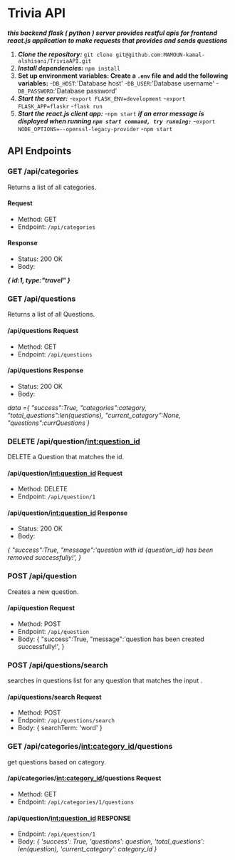 # Trivia API

**_this backend flask ( python ) server provides restful apis for frontend react.js application to make requests that provides and sends questions_**

1. **_Clone the repository:_** `git clone git@github.com:MAMOUN-kamal-alshisani/TriviaAPI.git`
2. **_Install dependencies:_** `npm install`
3. **Set up environment variables: Create a `.env` file and add the following variables:** -`DB_HOST`:'Database host' -`DB_USER`:'Database username' -`DB_PASSWORD`:'Database password'
4. **_Start the server:_** -`export FLASK_ENV=development` -`export FLASK_APP=flaskr` -`flask run`
5. **_Start the react.js client app:_** -`npm start`
   **_if an error message is displayed when running `npm start command, try running:`_** -`export NODE_OPTIONS=--openssl-legacy-provider` -`npm start`

## API Endpoints

### GET /api/categories

Returns a list of all categories.

#### Request

- Method: GET
- Endpoint: `/api/categories`

#### Response

- Status: 200 OK
- Body:

**_{
id:1,
type:"travel"
}_**

### GET /api/questions

Returns a list of all Questions.

#### /api/questions Request

- Method: GET
- Endpoint: `/api/questions`

#### /api/questions Response

- Status: 200 OK
- Body:

_data ={
"success":True,
"categories":category,
"total_questions":len(questions),
"current_category":None,
"questions":currQuestions
}_

### DELETE /api/question/<int:question_id>

DELETE a Question that matches the id.

#### /api/question/<int:question_id> Request

- Method: DELETE
- Endpoint: `/api/question/1`

#### /api/question/<int:question_id> Response

- Status: 200 OK
- Body:

_{
"success":True,
"message":'question with id {question_id} has been removed successfully!',
}_

### POST /api/question

Creates a new question.

#### /api/question Request

- Method: POST
- Endpoint: `/api/question`
- Body:
  {
  "success":True,
  "message":'question has been created successfully!',
  }

### POST /api/questions/search

searches in questions list for any question that matches the input .

#### /api/questions/search Request

- Method: POST
- Endpoint: `/api/questions/search`
- Body:
  {
  searchTerm: 'word'
  }

### GET /api/categories/<int:category_id>/questions

get questions based on category.

#### /api/categories/<int:category_id>/questions Request

- Method: GET
- Endpoint: `/api/categories/1/questions`

#### /api/question/<int:question_id> RESPONSE

- Endpoint: `/api/question/1`
- Body:
  _{
  'success': True,
  'questions': question,
  'total_questions': len(question),
  'current_category': category_id
  }_
